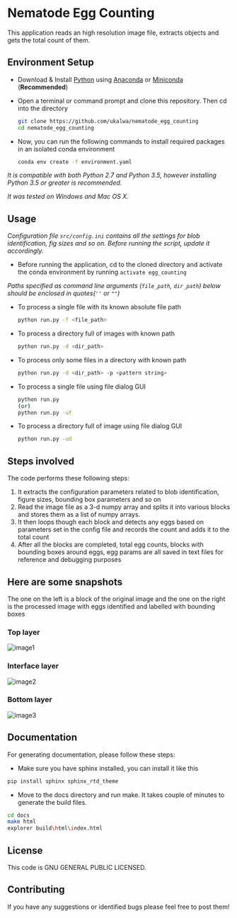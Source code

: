# Nematode Egg Counting

This application reads an high resolution image file, extracts objects and
gets the total count of them.

## Environment Setup

- Download & Install [Python] using [Anaconda] or [Miniconda] (**Recommended**)

- Open a terminal or command prompt and clone this repository. Then cd into the directory

  ```bash
  git clone https://github.com/ukalwa/nematode_egg_counting
  cd nematode_egg_counting
  ```

- Now, you can run the following commands to install required packages in an isolated conda environment

  ```bash
  conda env create -f environment.yaml
  ```

*It is compatible with both Python 2.7 and Python 3.5, however installing Python 3.5 or greater is recommended.*

*It was tested on Windows and Mac OS X.*

## Usage

*Configuration file `src/config.ini` contains all the settings for blob identification, fig sizes and so on. Before running the script, update it accordingly.*

- Before running the application, cd to the cloned directory and activate the conda environment by running `activate egg_counting`

*Paths specified as command line arguments (`file_path`, `dir_path`) below should be enclosed in quotes(`''` or `""`)*

- To process a single file with its known absolute file path

  ```bash
  python run.py -f <file_path>
  ```

- To process a directory full of images with known path

  ```bash
  python run.py -d <dir_path>
  ```

- To process only some files in a directory with known path

  ```bash
  python run.py -d <dir_path> -p <pattern string>
  ```

- To process a single file using file dialog GUI

  ```bash
  python run.py
  (or)
  python run.py -uf
  ```

- To process a directory full of image using file dialog GUI

  ```bash
  python run.py -ud
  ```

## Steps involved

The code performs these following steps:

1. It extracts the configuration parameters related to blob identification, figure sizes, bounding box parameters and so on
2. Read the image file as a 3-d numpy array and splits it into various blocks and stores them as a list of numpy arrays.
3. It then loops though each block and detects any eggs based on parameters set in the config file and records the count and adds it to the total count
4. After all the blocks are completed, total egg counts, blocks with bounding boxes around eggs, egg params are all saved in text files for reference and debugging purposes

## Here are some snapshots

The one on the left is a block of the original image and the one on the right is the processed image with eggs identified and labelled with bounding boxes

### **Top layer**

![image1]

### **Interface layer**

![image2]

### **Bottom layer**

![image3]

## Documentation

For generating documentation, please follow these steps:

- Make sure you have sphinx installed, you can install it like this

```bash
pip install sphinx sphinx_rtd_theme
```

- Move to the docs directory and run make. It takes couple of minutes to generate the build files.

```bash
cd docs
make html
explorer build\html\index.html
```

## License

This code is GNU GENERAL PUBLIC LICENSED.

## Contributing

If you have any suggestions or identified bugs please feel free to post
them!

  [OpenCV 3.1.0]: http://opencv.org/downloads.html
  [Python]: https://www.python.org/downloads/
  [numpy]: https://www.scipy.org/scipylib/download.html
  [matplotlib]: https://matplotlib.org/
  [Anaconda]: https://www.anaconda.com/download/
  [Miniconda]: https://conda.io/miniconda.html
  [image1]: Images/Picture1.jpg
  [image2]: Images/Picture2.jpg
  [image3]: Images/Picture3.jpg
